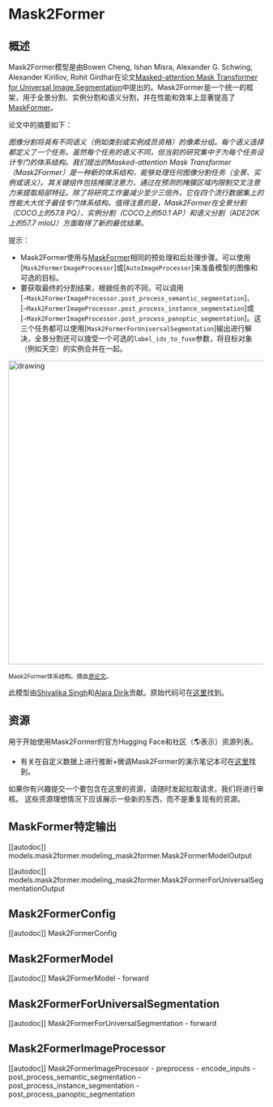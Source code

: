 <!--版权所有 © 2022 HuggingFace 团队保留所有权利。

根据 Apache 许可证第2版（"许可证"），除非符合许可证的规定，否则你不得使用此文件。
你可以在以下位置获得许可证的副本：http://www.apache.org/licenses/LICENSE-2.0

除非适用法律要求或书面同意，按原样分发的软件在"AS IS"的基础上提供，无论是明示的还是暗示的，不附带任何形式的保证或条件。请查阅许可证以获取特定语言下的权限和限制。

注意，此文件是Markdown格式，但它包含的语法是为我们的文档生成器（类似于MDX）设计的，可能无法在你的Markdown阅读器中正确渲染。-->

# Mask2Former

## 概述

Mask2Former模型是由Bowen Cheng, Ishan Misra, Alexander G. Schwing, Alexander Kirillov, Rohit Girdhar在论文[Masked-attention Mask Transformer for Universal Image Segmentation](https://arxiv.org/abs/2112.01527)中提出的。Mask2Former是一个统一的框架，用于全景分割、实例分割和语义分割，并在性能和效率上显著提高了[MaskFormer](maskformer)。

论文中的摘要如下：

*图像分割将具有不同语义（例如类别或实例成员资格）的像素分组。每个语义选择都定义了一个任务。虽然每个任务的语义不同，但当前的研究集中于为每个任务设计专门的体系结构。我们提出的Masked-attention Mask Transformer（Mask2Former）是一种新的体系结构，能够处理任何图像分割任务（全景、实例或语义）。其关键组件包括掩膜注意力，通过在预测的掩膜区域内限制交叉注意力来提取局部特征。除了将研究工作量减少至少三倍外，它在四个流行数据集上的性能大大优于最佳专门体系结构。值得注意的是，Mask2Former在全景分割（COCO上的57.8 PQ），实例分割（COCO上的50.1 AP）和语义分割（ADE20K上的57.7 mIoU）方面取得了新的最优结果。*

提示：
- Mask2Former使用与[MaskFormer](maskformer)相同的预处理和后处理步骤。可以使用[`Mask2FormerImageProcessor`]或[`AutoImageProcessor`]来准备模型的图像和可选的目标。
- 要获取最终的分割结果，根据任务的不同，可以调用[`~Mask2FormerImageProcessor.post_process_semantic_segmentation`]、[`~Mask2FormerImageProcessor.post_process_instance_segmentation`]或[`~Mask2FormerImageProcessor.post_process_panoptic_segmentation`]。这三个任务都可以使用[`Mask2FormerForUniversalSegmentation`]输出进行解决，全景分割还可以接受一个可选的`label_ids_to_fuse`参数，将目标对象（例如天空）的实例合并在一起。

<img src="https://huggingface.co/datasets/huggingface/documentation-images/resolve/main/transformers/model_doc/mask2former_architecture.jpg" alt="drawing" width="600"/>

<small> Mask2Former体系结构。摘自[原论文](https://arxiv.org/abs/2112.01527)。 </small>

此模型由[Shivalika Singh](https://huggingface.co/shivi)和[Alara Dirik](https://huggingface.co/adirik)贡献。原始代码可在[这里](https://github.com/facebookresearch/Mask2Former)找到。

## 资源

用于开始使用Mask2Former的官方Hugging Face和社区（🌎表示）资源列表。

- 有关在自定义数据上进行推断+微调Mask2Former的演示笔记本可在[这里](https://github.com/NielsRogge/Transformers-Tutorials/tree/master/Mask2Former)找到。

如果你有兴趣提交一个要包含在这里的资源，请随时发起拉取请求，我们将进行审核。
这些资源理想情况下应该展示一些新的东西，而不是重复现有的资源。

## MaskFormer特定输出

[[autodoc]] models.mask2former.modeling_mask2former.Mask2FormerModelOutput

[[autodoc]] models.mask2former.modeling_mask2former.Mask2FormerForUniversalSegmentationOutput

## Mask2FormerConfig

[[autodoc]] Mask2FormerConfig

## Mask2FormerModel

[[autodoc]] Mask2FormerModel
    - forward

## Mask2FormerForUniversalSegmentation

[[autodoc]] Mask2FormerForUniversalSegmentation
    - forward

## Mask2FormerImageProcessor

[[autodoc]] Mask2FormerImageProcessor
    - preprocess
    - encode_inputs
    - post_process_semantic_segmentation
    - post_process_instance_segmentation
    - post_process_panoptic_segmentation